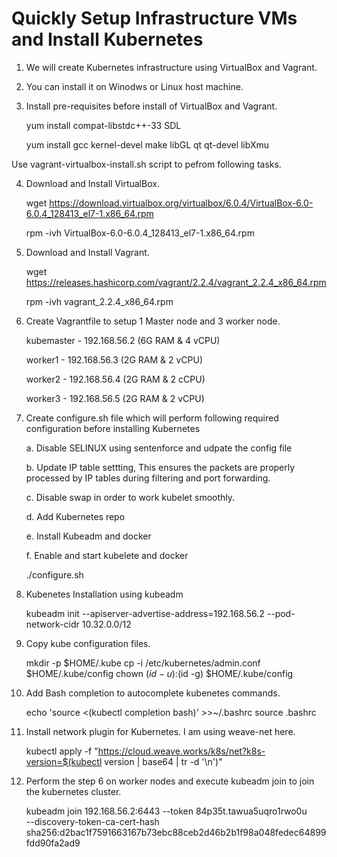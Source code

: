

# Quickly Setup Infrastructure VMs and Install Kubernetes

1.	We will create Kubernetes infrastructure using VirtualBox and Vagrant.

2.	You can install it on Winodws or Linux host machine.

3.	Install pre-requisites before install of VirtualBox and Vagrant.

    yum install compat-libstdc++-33 SDL
    
    yum install gcc kernel-devel make libGL qt qt-devel libXmu
    
Use vagrant-virtualbox-install.sh script to pefrom following tasks.
    
4.	Download and Install VirtualBox. 

    wget https://download.virtualbox.org/virtualbox/6.0.4/VirtualBox-6.0-6.0.4_128413_el7-1.x86_64.rpm
    
    rpm -ivh VirtualBox-6.0-6.0.4_128413_el7-1.x86_64.rpm
    
5.	Download and Install Vagrant.

    wget https://releases.hashicorp.com/vagrant/2.2.4/vagrant_2.2.4_x86_64.rpm
    
    rpm -ivh vagrant_2.2.4_x86_64.rpm
  
6. Create Vagrantfile to setup 1 Master node and 3 worker node.

    kubemaster - 192.168.56.2 (6G RAM & 4 vCPU)
    
    worker1    - 192.168.56.3 (2G RAM & 2 vCPU)
    
    worker2    - 192.168.56.4 (2G RAM & 2 cCPU)
    
    worker3    - 192.168.56.5 (2G RAM & 2 vCPU)

6. Create configure.sh file which will perform following required configuration before installing Kubernetes

    a. Disable SELINUX using sentenforce and udpate the config file
    
    b. Update IP table settting, This ensures the packets are properly processed by IP tables during filtering and port forwarding.
    
    c. Disable swap in order to work kubelet smoothly.
    
    d. Add Kubernetes repo
    
    e. Install Kubeadm and docker
    
    f. Enable and start kubelete and docker

    ./configure.sh
     
 7. Kubenetes Installation using kubeadm 
 
    kubeadm init --apiserver-advertise-address=192.168.56.2 --pod-network-cidr 10.32.0.0/12
    
 8. Copy kube configuration files.
 
     mkdir -p $HOME/.kube
     cp -i /etc/kubernetes/admin.conf $HOME/.kube/config
     chown $(id -u):$(id -g) $HOME/.kube/config
     
  9. Add Bash completion to autocomplete kubenetes commands.
  
      echo 'source <(kubectl completion bash)' >>~/.bashrc 
      source .bashrc
      
  10. Install network plugin for Kubernetes. I am using weave-net here.
  
       kubectl apply -f "https://cloud.weave.works/k8s/net?k8s-version=$(kubectl version | base64 | tr -d '\n')"
       
  11. Perform the step 6 on worker nodes and execute kubeadm join to join the kubernetes cluster.
  
      kubeadm join 192.168.56.2:6443 --token 84p35t.tawua5uqro1rwo0u \
    --discovery-token-ca-cert-hash sha256:d2bac1f7591663167b73ebc88ceb2d46b2b1f98a048fedec64899fdd90fa2ad9
  
      
